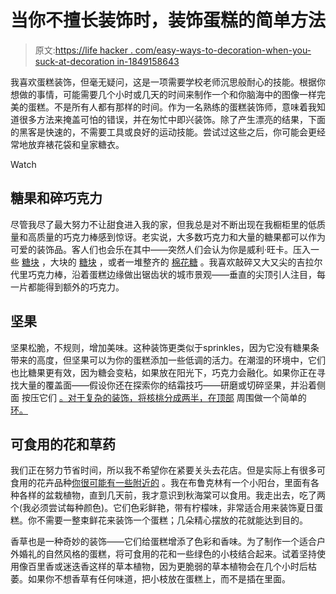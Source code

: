 # 当你不擅长装饰时，装饰蛋糕的简单方法

> 原文:[https://life hacker . com/easy-ways-to-decoration-when-you-suck-at-decoration in-1849158643](https://lifehacker.com/easy-ways-to-decorate-a-cake-when-you-suck-at-decoratin-1849158643)

我喜欢蛋糕装饰，但毫无疑问，这是一项需要学校老师沉思般耐心的技能。根据你想做的事情，可能需要几个小时或几天的时间来制作一个和你脑海中的图像一样完美的蛋糕。不是所有人都有那样的时间。作为一名熟练的蛋糕装饰师，意味着我知道很多方法来掩盖可怕的错误，并在匆忙中即兴装饰。除了产生漂亮的结果，下面的黑客是快速的，不需要工具或良好的运动技能。尝试过这些之后，你可能会更经常地放弃裱花袋和皇家糖衣。

Watch

## 糖果和碎巧克力

尽管我尽了最大努力不让甜食进入我的家，但我总是对不断出现在我橱柜里的低质量和高质量的巧克力棒感到惊讶。老实说，大多数巧克力和大量的糖果都可以作为可爱的装饰品。客人们也会乐在其中——突然人们会认为你是威利·旺卡。压入一些 [糖块](https://theloopywhisk.com/2018/11/24/candy-cane-cake/) ，大块的 [糖块](https://www.myrecipes.com/recipe/heavenly-candy-bar-cake) ，或者一堆整齐的 [棉花糖](https://www.goodto.com/recipes/chocolate-and-marshmallow-birthday-cake) 。我喜欢敲碎又大又尖的吉拉尔代里巧克力棒，沿着蛋糕边缘做出锯齿状的城市景观——垂直的尖顶引人注目，每一片都能得到额外的巧克力。

## 坚果

坚果松脆，不规则，增加美味。这种装饰更类似于sprinkles，因为它没有糖果条带来的高度，但坚果可以为你的蛋糕添加一些低调的活力。在潮湿的环境中，它们也比糖果更有效，因为糖会变粘，如果放在阳光下，巧克力会融化。如果你正在寻找大量的覆盖面——假设你还在探索你的结霜技巧——研磨或切碎坚果，并沿着侧面 按压它们 [。对于复杂的装饰，将核桃分成两半，在顶部](https://figandoliveplatter.com/healthy-ish-carrot-cake/) 周围做一个简单的 [环。](https://food52.com/recipes/13942-butter-toasted-walnut-layer-cake)

## 可食用的花和草药

我们正在努力节省时间，所以我不希望你在紧要关头去花店。但是实际上有很多可食用的花卉品种[你很可能有一些附近的](https://lifehacker.com/how-to-grow-an-edible-flower-garden-1848903798) 。我在布鲁克林有一个小阳台，里面有各种各样的盆栽植物，直到几天前，我才意识到秋海棠可以食用。我走出去，吃了两个(我必须尝试每种颜色)。它们色彩鲜艳，带有柠檬味，非常适合用来装饰夏日蛋糕。你不需要一整束鲜花来装饰一个蛋糕；几朵精心摆放的花就能达到目的。

香草也是一种奇妙的装饰——它们给蛋糕增添了色彩和香味。为了制作一个适合户外婚礼的自然风格的蛋糕，将可食用的花和一些绿色的小枝结合起来。试着坚持使用像百里香或迷迭香这样的草本植物，因为更脆弱的草本植物会在几个小时后枯萎。如果你不想香草有任何味道，把小枝放在蛋糕上，而不是插在里面。